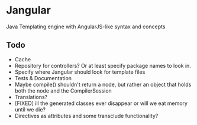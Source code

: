 Jangular
========

Java Templating engine with AngularJS-like syntax and concepts


Todo
-------------
* Cache
* Repository for controllers? Or at least specify package names to look in.
* Specify where Jangular should look for template files
* Tests & Documentation
* Maybe compile() shouldn't return a node, but rather an object that holds both the node and the CompilerSession
* Translations?
* [FIXED] ill the generated classes ever disappear or will we eat memory until we die? 
* Directives as attributes and some transclude functionality?
